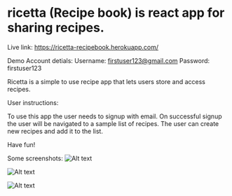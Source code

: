 # ricetta (Recipe book) is react app for sharing recipes.

Live link: https://ricetta-recipebook.herokuapp.com/

Demo Account detials: 
Username: firstuser123@gmail.com
Password: firstuser123

Ricetta is a simple to use recipe app that lets users store and access recipes.

User instructions: 

To use this app the user needs to signup with email.
On successful signup the user will be navigated to a sample list of recipes. The user can create new recipes and add it to the list.

Have fun!

Some screenshots:
![Alt text](https://user-images.githubusercontent.com/15713000/50128188-acfa7f80-0239-11e9-880e-45cb90ed3dff.png?raw=true "Login Screen")

![Alt text](https://user-images.githubusercontent.com/15713000/50128189-acfa7f80-0239-11e9-9af5-e2fa00475819.png?raw=true "Sample Recipe")


![Alt text](https://user-images.githubusercontent.com/15713000/50128190-acfa7f80-0239-11e9-8b1f-725fc68dcdda.png?raw=true "Add Recipe")

